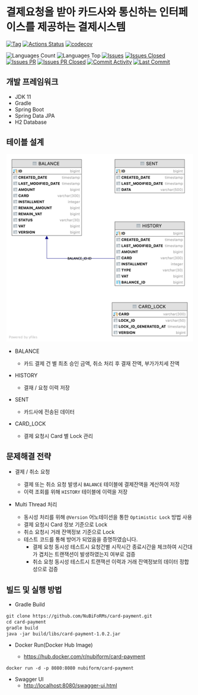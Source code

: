 # 결제요청을 받아 카드사와 통신하는 인터페이스를 제공하는 결제시스템

[![Tag](https://img.shields.io/github/v/tag/nubiforms/card-payment)](https://github.com/NuBiFoRMs/card-payment/releases)
[![Actions Status](https://github.com/NuBiFoRMs/card-payment/workflows/build/badge.svg)](https://github.com/NuBiFoRMs/card-payment/actions)
[![codecov](https://codecov.io/gh/NuBiFoRMs/card-payment/branch/develop/graph/badge.svg?token=CUPAW61JYO)](https://codecov.io/gh/NuBiFoRMs/card-payment)

![Languages Count](https://img.shields.io/github/languages/count/nubiforms/card-payment)
![Languages Top](https://img.shields.io/github/languages/top/nubiforms/card-payment)
[![Issues](https://img.shields.io/github/issues/nubiforms/card-payment)](https://github.com/NuBiFoRMs/card-payment/issues)
[![Issues Closed](https://img.shields.io/github/issues-closed/nubiforms/card-payment)](https://github.com/NuBiFoRMs/card-payment/issues?q=is%3Aissue+is%3Aclosed)
[![Issues PR](https://img.shields.io/github/issues-pr/nubiforms/card-payment)](https://github.com/NuBiFoRMs/card-payment/pulls)
[![Issues PR Closed](https://img.shields.io/github/issues-pr-closed/nubiforms/card-payment)](https://github.com/NuBiFoRMs/card-payment/pulls?q=is%3Apr+is%3Aclosed)
[![Commit Activity](https://img.shields.io/github/commit-activity/w/nubiforms/card-payment)](https://github.com/NuBiFoRMs/card-payment/commits)
[![Last Commit](https://img.shields.io/github/last-commit/nubiforms/card-payment)](https://github.com/NuBiFoRMs/card-payment/commits)

## 개발 프레임워크

- JDK 11
- Gradle
- Spring Boot
- Spring Data JPA
- H2 Database

## 테이블 설계

![ERD](docs/erd.png)

- BALANCE
    - 카드 결제 건 별 최초 승인 금액, 취소 처리 후 결재 잔액, 부가가치세 잔액

- HISTORY
    - 결재 / 요청 이력 저장

- SENT
    - 카드사에 전송된 데이터

- CARD_LOCK
    - 결제 요청시 Card 별 Lock 관리

## 문제해결 전략

- 결제 / 취소 요청
    - 결제 또는 취소 요청 발생시 `BALANCE` 테이블에 결제잔액을 계산하여 저장
    - 이력 조회를 위해 `HISTORY` 테이블에 이력을 저장

- Multi Thread 처리
    - 동시성 처리를 위해 `@Version` 어노테이션을 통한 `Optimistic Lock` 방법 사용
    - 결제 요청시 Card 정보 기준으로 Lock
    - 취소 요청시 거래 잔액정보 기준으로 Lock
    - 테스트 코드를 통해 방어가 되었음을 증명하였습니다.
        - 결제 요청 동시성 테스트시 요청건별 시작시간 종료시간을 체크하여 시간대가 겹치는 트랜잭션이 발생하였는지 여부로 검증
        - 취소 요청 동시성 테스트시 트랜잭션 이력과 거래 잔액정보의 데이터 정합성으로 검증

## 빌드 및 실행 방법

- Gradle Build

```
git clone https://github.com/NuBiFoRMs/card-payment.git
cd card-payment
gradle build
java -jar build/libs/card-payment-1.0.2.jar
```

- Docker Run(Docker Hub Image)

    - https://hub.docker.com/r/nubiform/card-payment

```
docker run -d -p 8080:8080 nubiform/card-payment
```

- Swagger UI
    - [http://localhost:8080/swagger-ui.html](http://localhost:8080/swagger-ui.html)

